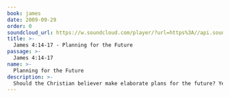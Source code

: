 ```yaml
---
book: james
date: 2009-09-29
order: 0
soundcloud_url: https://w.soundcloud.com/player/?url=https%3A//api.soundcloud.com/tracks/
title: >-
  James 4:14-17 - Planning for the Future
passage: >-
  James 4:14-17
name: >-
  Planning for the Future
description: >-
  Should the Christian believer make elaborate plans for the future? Yes, with a certain important consideration. Learn what that limiting factor is in this Bible lesson from James.
---
```


